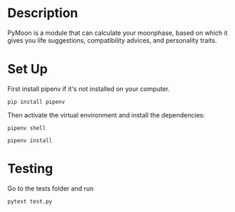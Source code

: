 # Description
PyMoon is a module that can calculate your moonphase, based on which it gives you life suggestions, compatibility advices, and personality traits.

# Set Up
First install pipenv if it's not installed on your computer. 

`pip install pipenv`

Then activate the virtual environment and install the dependencies:

`pipenv shell`

`pipenv install`

# Testing
Go to the tests folder and run 

`pytest test.py`
